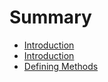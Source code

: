 # Summary

* [Introduction](README.md)
* [Introduction](Welcome.md)
* [Defining Methods](methods.md)

